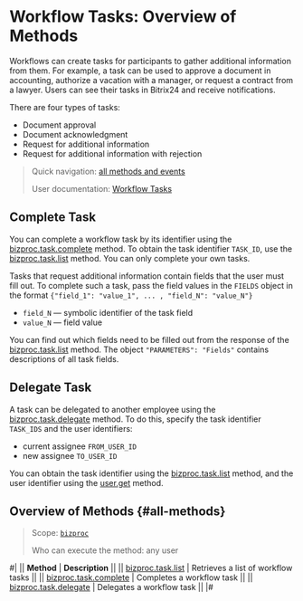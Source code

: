 # Workflow Tasks: Overview of Methods

Workflows can create tasks for participants to gather additional information from them. For example, a task can be used to approve a document in accounting, authorize a vacation with a manager, or request a contract from a lawyer. Users can see their tasks in Bitrix24 and receive notifications.

There are four types of tasks:

- Document approval
- Document acknowledgment
- Request for additional information
- Request for additional information with rejection

> Quick navigation: [all methods and events](#all-methods) 
> 
> User documentation: [Workflow Tasks](https://helpdesk.bitrix24.com/open/11466058/)

## Complete Task

You can complete a workflow task by its identifier using the [bizproc.task.complete](./bizproc-task-complete.md) method. To obtain the task identifier `TASK_ID`, use the [bizproc.task.list](./bizproc-task-list.md) method. You can only complete your own tasks.

Tasks that request additional information contain fields that the user must fill out. To complete such a task, pass the field values in the `FIELDS` object in the format `{"field_1": "value_1", ... , "field_N": "value_N"}`

-  `field_N` — symbolic identifier of the task field
-  `value_N` — field value

You can find out which fields need to be filled out from the response of the [bizproc.task.list](./bizproc-task-list.md) method. The object `"PARAMETERS": "Fields"` contains descriptions of all task fields.

## Delegate Task

A task can be delegated to another employee using the [bizproc.task.delegate](./bizproc-task-delegate.md) method. To do this, specify the task identifier `TASK_IDS` and the user identifiers:
- current assignee `FROM_USER_ID`
- new assignee `TO_USER_ID`

You can obtain the task identifier using the [bizproc.task.list](./bizproc-task-list.md) method, and the user identifier using the [user.get](../../user/user-get.md) method.

## Overview of Methods {#all-methods}

> Scope: [`bizproc`](../../scopes/permissions.md)
>
> Who can execute the method: any user

#|
|| **Method** | **Description** ||
|| [bizproc.task.list](./bizproc-task-list.md) | Retrieves a list of workflow tasks ||
|| [bizproc.task.complete](./bizproc-task-complete.md) | Completes a workflow task ||
|| [bizproc.task.delegate](./bizproc-task-delegate.md) | Delegates a workflow task ||
|#